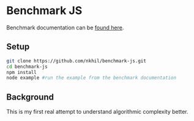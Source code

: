 # Benchmark JS

Benchmark documentation can be [found here](https://www.npmjs.com/package/benchmark).

## Setup

```bash
git clone https://github.com/nkhil/benchmark-js.git
cd benchmark-js
npm install
node example #run the example from the benchmark documentation
```

## Background

This is my first real attempt to understand algorithmic complexity better.
